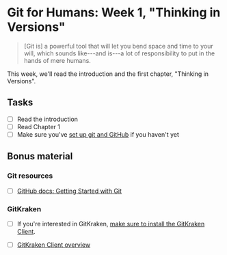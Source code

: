 
# Git for Humans: Week 1, "Thinking in Versions"

> [Git is] a powerful tool that will let you bend space and time to your will, which sounds like---and is---a lot of responsibility to put in the hands of mere humans.

<!-- badges: start -->
<!-- badges: end -->

This week, we'll read the introduction and the first chapter, "Thinking in Versions". 

## Tasks

- [ ] Read the introduction
- [ ] Read Chapter 1
- [ ] Make sure you've [set up git and GitHub](https://github.com/StanfordHPDS/training/tree/main/git_and_github#install-and-set-up-git) if you haven't yet
  
## Bonus material

### Git resources

- [ ] [GitHub docs: Getting Started with Git](https://docs.github.com/en/get-started/getting-started-with-git)

### GitKraken
- [ ] If you're interested in GitKraken, [make sure to install the GitKraken Client](https://www.gitkraken.com/).
- [ ] [GitKraken Client overview](https://help.gitkraken.com/gitkraken-client/gitkraken-client-home/?_gl=1*lu5g4h*_gcl_au*MTcwMzkyMDEzOC4xNzA1NTk3ODcz*_ga*MjE2Mzk3NDI4LjE3MDU1OTc4NzQ.*_ga_TTGBQHQ5E4*MTcxMDQ0NDcwNC4yMS4xLjE3MTA0NDYzNjguMzAuMC45ODQxMTA2MzU.)


